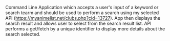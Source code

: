 Command Line Application which accepts a user's input of a keyword or search tearm and should be used to perform a search using my selected API (https://myanimelist.net/clubs.php?cid=13727). App then displays the search result and allows user to select from the search result list. API performs a get/fetch by a unique identifier to display more details about the search selected.
